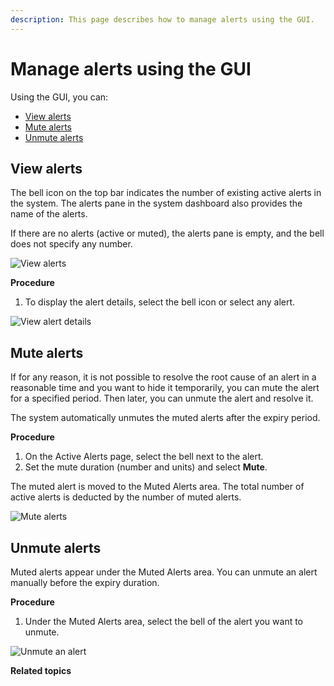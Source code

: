 ```yaml
---
description: This page describes how to manage alerts using the GUI.
---
```


# Manage alerts using the GUI

Using the GUI, you can:

* [View alerts](alerts.md#view-alerts)
* [Mute alerts](alerts.md#mute-alerts)
* [Unmute alerts](alerts.md#unmute-alerts)

## View alerts

The bell icon on the top bar indicates the number of existing active alerts in the system. The alerts pane in the system dashboard also provides the name of the alerts.

If there are no alerts (active or muted), the alerts pane is empty, and the bell does not specify any number.

![View alerts](../../.gitbook/assets/wmng\_alerts\_overview.png)

**Procedure**

1. To display the alert details, select the bell icon or select any alert.

![View alert details](../../.gitbook/assets/wmng\_alerts.png)

## Mute alerts

If for any reason, it is not possible to resolve the root cause of an alert in a reasonable time and you want to hide it temporarily, you can mute the alert for a specified period. Then later, you can unmute the alert and resolve it.

The system automatically unmutes the muted alerts after the expiry period.

**Procedure**

1. On the Active Alerts page, select the bell next to the alert.
2. Set the mute duration (number and units) and select **Mute**.

The muted alert is moved to the Muted Alerts area. The total number of active alerts is deducted by the number of muted alerts.

![Mute alerts](../../.gitbook/assets/wmng\_alerts\_mute.gif)

## Unmute alerts

Muted alerts appear under the Muted Alerts area. You can unmute an alert manually before the expiry duration.

**Procedure**

1. Under the Muted Alerts area, select the bell of the alert you want to unmute.

![Unmute an alert](../../.gitbook/assets/wmng\_unmute\_alert.png)

**Related topics**

